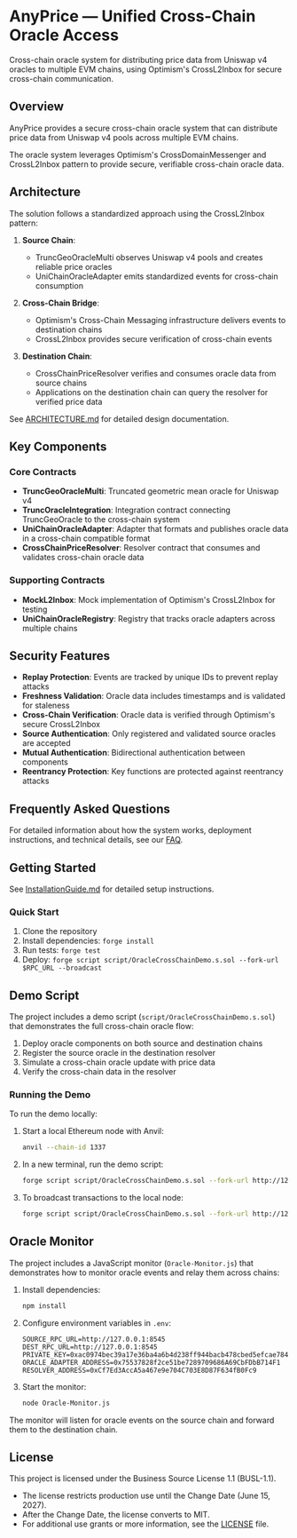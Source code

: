 # AnyPrice — Unified Cross-Chain Oracle Access

Cross-chain oracle system for distributing price data from Uniswap v4 oracles to multiple EVM chains, using Optimism's CrossL2Inbox for secure cross-chain communication.

## Overview

AnyPrice provides a secure cross-chain oracle system that can distribute price data from Uniswap v4 pools across multiple EVM chains.

The oracle system leverages Optimism's CrossDomainMessenger and CrossL2Inbox pattern to provide secure, verifiable cross-chain oracle data.

## Architecture

The solution follows a standardized approach using the CrossL2Inbox pattern:

1. **Source Chain**: 
   - TruncGeoOracleMulti observes Uniswap v4 pools and creates reliable price oracles
   - UniChainOracleAdapter emits standardized events for cross-chain consumption

2. **Cross-Chain Bridge**:
   - Optimism's Cross-Chain Messaging infrastructure delivers events to destination chains
   - CrossL2Inbox provides secure verification of cross-chain events

3. **Destination Chain**:
   - CrossChainPriceResolver verifies and consumes oracle data from source chains
   - Applications on the destination chain can query the resolver for verified price data

See [ARCHITECTURE.md](./ARCHITECTURE.md) for detailed design documentation.

## Key Components

### Core Contracts

- **TruncGeoOracleMulti**: Truncated geometric mean oracle for Uniswap v4
- **TruncOracleIntegration**: Integration contract connecting TruncGeoOracle to the cross-chain system
- **UniChainOracleAdapter**: Adapter that formats and publishes oracle data in a cross-chain compatible format
- **CrossChainPriceResolver**: Resolver contract that consumes and validates cross-chain oracle data

### Supporting Contracts

- **MockL2Inbox**: Mock implementation of Optimism's CrossL2Inbox for testing
- **UniChainOracleRegistry**: Registry that tracks oracle adapters across multiple chains

## Security Features

- **Replay Protection**: Events are tracked by unique IDs to prevent replay attacks
- **Freshness Validation**: Oracle data includes timestamps and is validated for staleness
- **Cross-Chain Verification**: Oracle data is verified through Optimism's secure CrossL2Inbox
- **Source Authentication**: Only registered and validated source oracles are accepted
- **Mutual Authentication**: Bidirectional authentication between components
- **Reentrancy Protection**: Key functions are protected against reentrancy attacks

## Frequently Asked Questions

For detailed information about how the system works, deployment instructions, and technical details, see our [FAQ](./FAQ.md).

## Getting Started

See [InstallationGuide.md](./InstallationGuide.md) for detailed setup instructions.

### Quick Start

1. Clone the repository
2. Install dependencies: `forge install`
3. Run tests: `forge test`
4. Deploy: `forge script script/OracleCrossChainDemo.s.sol --fork-url $RPC_URL --broadcast`

## Demo Script

The project includes a demo script (`script/OracleCrossChainDemo.s.sol`) that demonstrates the full cross-chain oracle flow:

1. Deploy oracle components on both source and destination chains
2. Register the source oracle in the destination resolver
3. Simulate a cross-chain oracle update with price data
4. Verify the cross-chain data in the resolver

### Running the Demo

To run the demo locally:

1. Start a local Ethereum node with Anvil:
   ```bash
   anvil --chain-id 1337
   ```

2. In a new terminal, run the demo script:
   ```bash
   forge script script/OracleCrossChainDemo.s.sol --fork-url http://127.0.0.1:8545 -vv
   ```

3. To broadcast transactions to the local node:
   ```bash
   forge script script/OracleCrossChainDemo.s.sol --fork-url http://127.0.0.1:8545 --broadcast
   ```

## Oracle Monitor

The project includes a JavaScript monitor (`Oracle-Monitor.js`) that demonstrates how to monitor oracle events and relay them across chains:

1. Install dependencies:
   ```bash
   npm install
   ```

2. Configure environment variables in `.env`:
   ```
   SOURCE_RPC_URL=http://127.0.0.1:8545
   DEST_RPC_URL=http://127.0.0.1:8545
   PRIVATE_KEY=0xac0974bec39a17e36ba4a6b4d238ff944bacb478cbed5efcae784d7bf4f2ff80
   ORACLE_ADAPTER_ADDRESS=0x75537828f2ce51be7289709686A69CbFDbB714F1
   RESOLVER_ADDRESS=0xCf7Ed3AccA5a467e9e704C703E8D87F634fB0Fc9
   ```

3. Start the monitor:
   ```bash
   node Oracle-Monitor.js
   ```

The monitor will listen for oracle events on the source chain and forward them to the destination chain.

## License

This project is licensed under the Business Source License 1.1 (BUSL-1.1).

- The license restricts production use until the Change Date (June 15, 2027).
- After the Change Date, the license converts to MIT.
- For additional use grants or more information, see the [LICENSE](./LICENSE) file.
